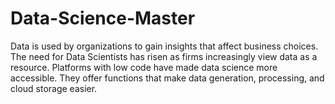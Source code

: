 # Data-Science-Master
Data is used by organizations to gain insights that affect business choices. The need for Data Scientists has risen as firms increasingly view data as a resource. Platforms with low code have made data science more accessible. They offer functions that make data generation, processing, and cloud storage easier.
